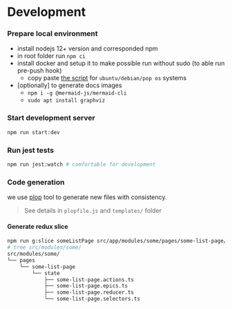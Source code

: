 # Development

### Prepare local environment

-   install nodejs 12+ version and corresponded npm
-   in root folder run `npm ci`
-   install docker and setup it to make possible run without sudo (to able run pre-push hook)
    -   copy paste [the script](https://github.com/rodmax/dotfiles/blob/master/scripts/install-docker.sh) for `ubuntu/debian/pop os` systems
-   [optionally] to generate docs images
    -   `npm i -g @mermaid-js/mermaid-cli`
    -   `sudo apt install graphviz`

### Start development server

```bash
npm run start:dev
```

### Run jest tests

```bash
npm run jest:watch # comfortable for development
```

### Code generation

we use [plop](https://plopjs.com/) tool to generate new files with consistency.

<!-- cspell: words plopfile -->

> See details in `plopfile.js` and `templates/` folder

#### Generate redux slice

```bash
npm run g:slice someListPage src/app/modules/some/pages/some-list-page/state
# tree src/modules/some/
src/modules/some/
└── pages
    └── some-list-page
        └── state
            ├── some-list-page.actions.ts
            ├── some-list-page.epics.ts
            ├── some-list-page.reducer.ts
            └── some-list-page.selectors.ts
```

